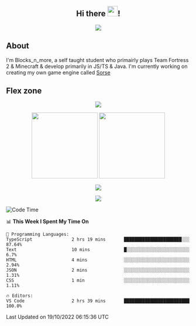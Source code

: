 <h2 align="center">
  Hi there <img src="https://media.giphy.com/media/hvRJCLFzcasrR4ia7z/giphy.gif" width="28">!
</h2>

<p align="center">
  <img src="https://forthebadge.com/images/badges/0-percent-optimized.svg">
</p>

## About
I'm Blocks_n_more, a self taught student who primairly plays Team Fortress 2 & Minecraft & develop primarily in JS/TS & Java. I'm currently working on creating my own game engine called [Sorse](https://github.com/Wave-Studio/sorse2)

## Flex zone
<p align="center">
 <img src="https://github-profile-summary-cards.vercel.app/api/cards/profile-details?username=Blocksnmore&theme=github_dark">
</p>
<p align="center">
 <img height="180em" src="https://github-readme-stats.vercel.app/api?username=Blocksnmore&show_icons=true&theme=dark&hide_border=true">
 <img height="180em" src="https://github-readme-stats.vercel.app/api/top-langs/?username=Blocksnmore&layout=compact&theme=dark&hide_border=true"> 
</p>
<p align="center">
 <img src="https://github-readme-streak-stats.herokuapp.com/?user=Blocksnmore&theme=dark&hide_border=true">
</p>
<p align="center">
 <img src="https://activity-graph.herokuapp.com/graph?username=Blocksnmore&theme=github&hide_border=true"> 
</p>

<!--START_SECTION:waka-->
![Code Time](http://img.shields.io/badge/Code%20Time-418%20hrs%2050%20mins-blue)

📊 **This Week I Spent My Time On** 

```text
💬 Programming Languages: 
TypeScript               2 hrs 19 mins       ██████████████████████░░░   87.64% 
Text                     10 mins             █░░░░░░░░░░░░░░░░░░░░░░░░   6.7% 
HTML                     4 mins              ░░░░░░░░░░░░░░░░░░░░░░░░░   2.94% 
JSON                     2 mins              ░░░░░░░░░░░░░░░░░░░░░░░░░   1.31% 
CSS                      1 min               ░░░░░░░░░░░░░░░░░░░░░░░░░   1.11%

🔥 Editors: 
VS Code                  2 hrs 39 mins       █████████████████████████   100.0%

```


 Last Updated on 19/10/2022 06:15:36 UTC
<!--END_SECTION:waka-->
